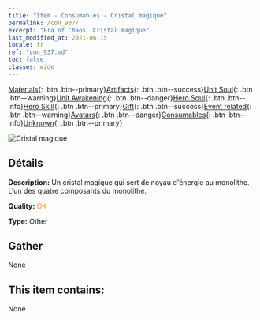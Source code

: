 ```yaml
---
title: "Item - Consumables - Cristal magique"
permalink: /con_937/
excerpt: "Era of Chaos  Cristal magique"
last_modified_at: 2021-06-15
locale: fr
ref: "con_937.md"
toc: false
classes: wide
---
```

 [Materials](/ItemsFR/){: .btn .btn--primary}[Artifacts](/ItemsFR/Artifacts/){: .btn .btn--success}[Unit Soul](/ItemsFR/UnitSoul/){: .btn .btn--warning}[Unit Awakening](/ItemsFR/UnitAwakening/){: .btn .btn--danger}[Hero Soul](/ItemsFR/HeroSoul/){: .btn .btn--info}[Hero Skill](/ItemsFR/HeroSkill/){: .btn .btn--primary}[Gift](/ItemsFR/Gift/){: .btn .btn--success}[Event related](/ItemsFR/Events/){: .btn .btn--warning}[Avatars](/ItemsFR/Avatars/){: .btn .btn--danger}[Consumables](/ItemsFR/Consumables/){: .btn .btn--info}[Unknown](/ItemsFR/Unknown/){: .btn .btn--primary}

 ![Cristal magique](/images/t/i_40025.png)

## Détails
 **Description:** Un cristal magique qui sert de noyau d'énergie au monolithe. L'un des quatre composants du monolithe.

 **Quality:** <span style="color: #FF8C00">OK</span>

 **Type:** Other

## Gather

  None

## This item contains:

  None


